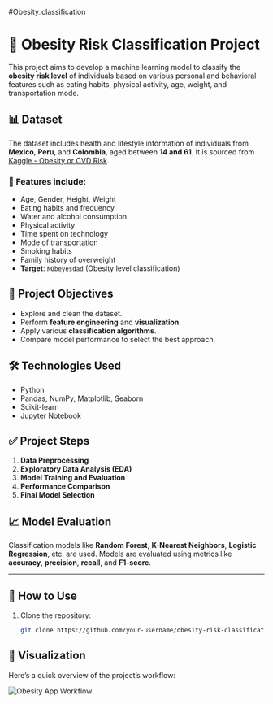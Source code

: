 #Obesity_classification
# 🧠 Obesity Risk Classification Project

This project aims to develop a machine learning model to classify the **obesity risk level** of individuals based on various personal and behavioral features such as eating habits, physical activity, age, weight, and transportation mode.

## 📊 Dataset

The dataset includes health and lifestyle information of individuals from **Mexico**, **Peru**, and **Colombia**, aged between **14 and 61**. It is sourced from [Kaggle - Obesity or CVD Risk](https://www.kaggle.com/datasets/aravindpcoder/obesity-or-cvd-risk-classifyregressorcluster).

### 📌 Features include:
- Age, Gender, Height, Weight
- Eating habits and frequency
- Water and alcohol consumption
- Physical activity
- Time spent on technology
- Mode of transportation
- Smoking habits
- Family history of overweight
- **Target**: `NObeyesdad` (Obesity level classification)

## 🎯 Project Objectives

- Explore and clean the dataset.
- Perform **feature engineering** and **visualization**.
- Apply various **classification algorithms**.
- Compare model performance to select the best approach.

## 🛠️ Technologies Used

- Python
- Pandas, NumPy, Matplotlib, Seaborn
- Scikit-learn
- Jupyter Notebook

## ✅ Project Steps

1. **Data Preprocessing**
2. **Exploratory Data Analysis (EDA)**
3. **Model Training and Evaluation**
4. **Performance Comparison**
5. **Final Model Selection**

## 📈 Model Evaluation

Classification models like **Random Forest**, **K-Nearest Neighbors**, **Logistic Regression**, etc. are used. Models are evaluated using metrics like **accuracy**, **precision**, **recall**, and **F1-score**.

---

## 📂 How to Use

1. Clone the repository:
   ```bash
   git clone https://github.com/your-username/obesity-risk-classification.git

## 🎥 Visualization

Here’s a quick overview of the project’s workflow:

![Obesity App Workflow](obesity_app+.gif)

   
